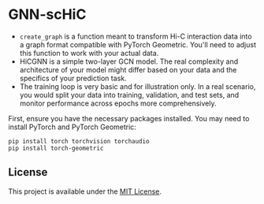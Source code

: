 # GNN-scHiC

- `create_graph` is a function meant to transform Hi-C interaction data into a graph format compatible with PyTorch Geometric. You'll need to adjust this function to work with your actual data.
- HiCGNN is a simple two-layer GCN model. The real complexity and architecture of your model might differ based on your data and the specifics of your prediction task.
- The training loop is very basic and for illustration only. In a real scenario, you would split your data into training, validation, and test sets, and monitor performance across epochs more comprehensively.

First, ensure you have the necessary packages installed. You may need to install PyTorch and PyTorch Geometric:
~~~
pip install torch torchvision torchaudio
pip install torch-geometric
~~~


## License
This project is available under the [MIT License](https://github.com/jlchen5/GNN-scHiC/blob/main/LICENSE).
